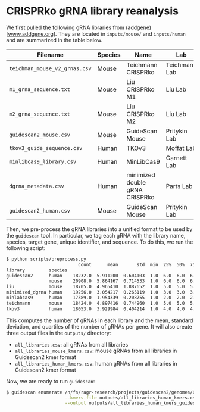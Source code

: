 # CRISPRko gRNA library reanalysis

We first pulled the following gRNA libraries from (addgene)[www.addgene.org]. They
are located in `inputs/mouse/` and `inputs/human` and are summarized in the 
table below.

| Filename | Species | Name | Lab | DOI |
|---------|---------|------|-----|-----|
| `teichman_mouse_v2_grnas.csv` | Mouse | Teichmann CRISPRko | Teichmann Lab | 10.1016/j.cell.2018.11.044 |
| `m1_grna_sequence.txt` | Mouse | Liu CRISPRko M1 | Liu Lab | 10.1158/2159-8290.CD-20-0812 | 
| `m2_grna_sequence.txt` | Mouse | Liu CRISPRko M2 | Liu Lab | 10.1158/2159-8290.CD-20-0812 |
| `guidescan2_mouse.csv` | Mouse | GuideScan Mouse | Pritykin Lab | 10.1101/2022.05.02.490368 |
| `tkov3_guide_sequence.csv` | Human | TKOv3 | Moffat Lab | 10.1016/j.celrep.2019.02.041 |
| `minlibcas9_library.csv` | Human | MinLibCas9 | Garnett Lab | 10.1186/s13059-021-02268-4 | 
| `dgrna_metadata.csv` | Human | minimized double gRNA CRISPRko | Parts Lab | 10.1101/859652 | 
| `guidescan2_human.csv` | Mouse | GuideScan Mouse | Pritykin Lab | 10.1101/2022.05.02.490368 |

Then, we pre-process the gRNA libraries into a unified format
to be used by the `guidescan` tool. In particular, we tag each gRNA
with the library name, species, target gene, unique identifier, and 
sequence. To do this, we run the following script:

```bash
$ python scripts/preprocess.py
                           count      mean       std  min  25%  50%  75%    max
library         species
guidescan2      human    18232.0  5.911200  0.604103  1.0  6.0  6.0  6.0    6.0
                mouse    20908.0  5.864167  0.714533  1.0  6.0  6.0  6.0    6.0
liu             mouse    18705.0  4.965410  1.887652  1.0  5.0  5.0  5.0  243.0
minimized_dgrna human    19256.0  3.054217  0.265119  1.0  3.0  3.0  3.0    8.0
minlabcas9      human    17389.0  1.954339  0.208755  1.0  2.0  2.0  2.0    2.0
teichmann       mouse    18424.0  4.897416  0.744960  1.0  5.0  5.0  5.0   17.0
tkov3           human    18053.0  3.929984  0.404214  1.0  4.0  4.0  4.0    4.0
```

This computes the number of gRNAs in each library and the mean, standard deviation,
and quartiles of the number of gRNAs per gene. It will also create three output files in 
the `outputs/` directory:
- `all_libraries.csv`: all gRNAs from all libraries
- `all_libraries_mouse_kmers.csv`: mouse gRNAs from all libraries in Guidescan2 kmer format
- `all_libraries_human_kmers.csv`: human gRNAs from all libraries in Guidescan2 kmer format

Now, we are ready to run `guidescan`:
```bash
$ guidescan enumerate /n/fs/ragr-research/projects/guidescan2/genomes/GCF_000001405.40_GRCh38.p14_genomic.fna.index \
                      --kmers-file outputs/all_libraries_human_kmers.csv --alt-pam NAG --mismatches 3 \
                      --output outputs/all_libraries_human_kmers_guidescan.sam  --format sam
```

